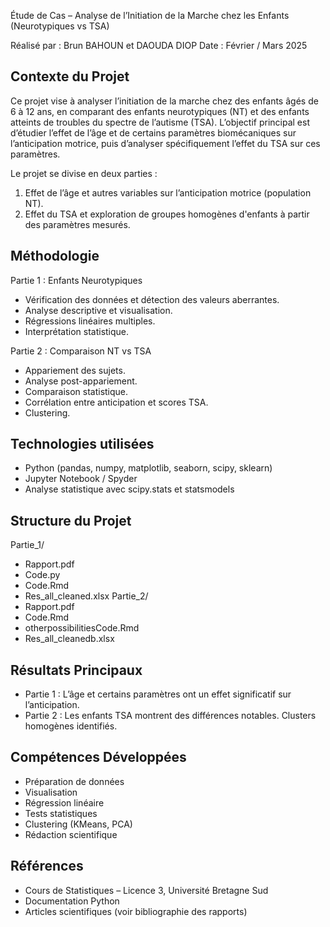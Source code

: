 
Étude de Cas – Analyse de l’Initiation de la Marche chez les Enfants (Neurotypiques vs TSA)

Réalisé par : Brun BAHOUN et DAOUDA DIOP
Date : Février / Mars 2025

Contexte du Projet
------------------
Ce projet vise à analyser l’initiation de la marche chez des enfants âgés de 6 à 12 ans, en comparant des enfants neurotypiques (NT) et des enfants atteints de troubles du spectre de l’autisme (TSA).
L’objectif principal est d’étudier l’effet de l’âge et de certains paramètres biomécaniques sur l’anticipation motrice, puis d’analyser spécifiquement l’effet du TSA sur ces paramètres.

Le projet se divise en deux parties :
1. Effet de l’âge et autres variables sur l’anticipation motrice (population NT).
2. Effet du TSA et exploration de groupes homogènes d'enfants à partir des paramètres mesurés.

Méthodologie
------------
Partie 1 : Enfants Neurotypiques
- Vérification des données et détection des valeurs aberrantes.
- Analyse descriptive et visualisation.
- Régressions linéaires multiples.
- Interprétation statistique.

Partie 2 : Comparaison NT vs TSA
- Appariement des sujets.
- Analyse post-appariement.
- Comparaison statistique.
- Corrélation entre anticipation et scores TSA.
- Clustering.

Technologies utilisées
----------------------
- Python (pandas, numpy, matplotlib, seaborn, scipy, sklearn)
- Jupyter Notebook / Spyder
- Analyse statistique avec scipy.stats et statsmodels

Structure du Projet
-------------------
Partie_1/
  - Rapport.pdf
  - Code.py
  - Code.Rmd
  - Res_all_cleaned.xlsx
Partie_2/
  - Rapport.pdf
  - Code.Rmd
  - otherpossibilitiesCode.Rmd
  - Res_all_cleanedb.xlsx

Résultats Principaux
---------------------
- Partie 1 : L’âge et certains paramètres ont un effet significatif sur l’anticipation.
- Partie 2 : Les enfants TSA montrent des différences notables. Clusters homogènes identifiés.

Compétences Développées
------------------------
- Préparation de données
- Visualisation
- Régression linéaire
- Tests statistiques
- Clustering (KMeans, PCA)
- Rédaction scientifique

Références
----------
- Cours de Statistiques – Licence 3, Université Bretagne Sud
- Documentation Python
- Articles scientifiques (voir bibliographie des rapports)
